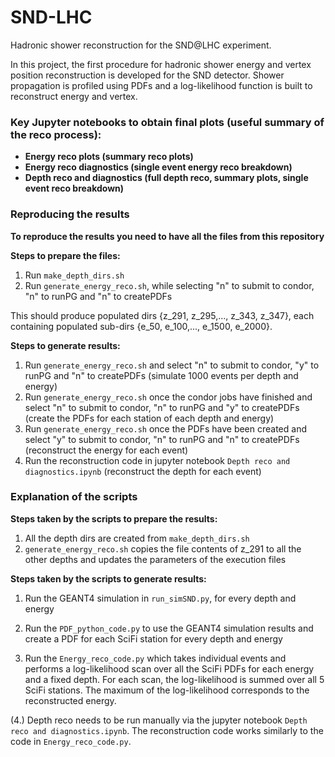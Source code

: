 # SND-LHC
Hadronic shower reconstruction for the SND@LHC experiment.

In this project, the first procedure for hadronic shower energy and vertex position reconstruction is 
developed for the SND detector. Shower propagation is profiled using PDFs
and a log-likelihood function is built to reconstruct energy and vertex. 

<h3><b>Key Jupyter notebooks to obtain final plots (useful summary of the reco process):</b></h3>
<ul>
  <li><b>Energy reco plots (summary reco plots)</b></li>
  <li><b>Energy reco diagnostics (single event energy reco breakdown)</b></li>
  <li><b>Depth reco and diagnostics (full depth reco, summary plots, single event reco breakdown)</b></li>
</ul>

<h3><b>Reproducing the results</b></h3>

**To reproduce the results you need to have all the files from this repository**

<b>Steps to prepare the files:</b>

1. Run <code>make_depth_dirs.sh</code>
2. Run <code>generate_energy_reco.sh</code>, while selecting "n" to submit to condor, "n" to runPG and "n" to createPDFs

This should produce populated dirs {z_291, z_295,..., z_343, z_347}, each containing populated sub-dirs {e_50, e_100,..., e_1500, e_2000}. 

<b>Steps to generate results:</b>

1. Run <code>generate_energy_reco.sh</code> and select "n" to submit to condor, "y" to runPG and "n" to createPDFs (simulate 1000 events per depth and energy)
2. Run <code>generate_energy_reco.sh</code> once the condor jobs have finished and select "n" to submit to condor, "n" to runPG and "y" to createPDFs (create the PDFs for each station of each depth and energy)
3. Run <code>generate_energy_reco.sh</code> once the PDFs have been created and select "y" to submit to condor, "n" to runPG and "n" to createPDFs (reconstruct the energy for each event)
4. Run the reconstruction code in jupyter notebook <code>Depth reco and diagnostics.ipynb</code> (reconstruct the depth for each event)

<h3>Explanation of the scripts</h3>

<b>Steps taken by the scripts to prepare the results:</b>

1. All the depth dirs are created from <code>make_depth_dirs.sh</code>
2. <code>generate_energy_reco.sh</code> copies the file contents of z_291 to all the other depths and updates the parameters of the execution files

<b>Steps taken by the scripts to generate results:</b>

1. Run the GEANT4 simulation in <code>run_simSND.py</code>, for every depth and energy

2. Run the <code>PDF_python_code.py</code> to use the GEANT4 simulation results and create a PDF for each SciFi station for every depth and energy

3. Run the <code>Energy_reco_code.py</code> which takes individual events and performs a log-likelihood scan over all the SciFi PDFs for each energy and a fixed depth. For each scan, the log-likelihood is summed over all 5 SciFi stations. The maximum of the log-likelihood corresponds to the reconstructed energy.

(4.) Depth reco needs to be run manually via the jupyter notebook <code>Depth reco and diagnostics.ipynb</code>. The reconstruction code works similarly to the code in <code>Energy_reco_code.py</code>.



